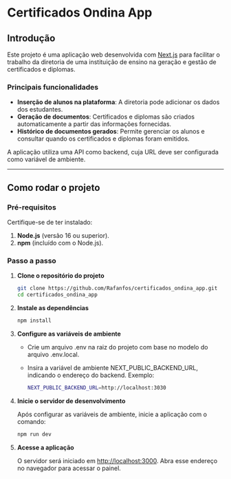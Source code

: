 # Certificados Ondina App  

## Introdução  

Este projeto é uma aplicação web desenvolvida com [Next.js](https://nextjs.org/) para facilitar o trabalho da diretoria de uma instituição de ensino na geração e gestão de certificados e diplomas.  

### Principais funcionalidades  

- **Inserção de alunos na plataforma**: A diretoria pode adicionar os dados dos estudantes.  
- **Geração de documentos**: Certificados e diplomas são criados automaticamente a partir das informações fornecidas.  
- **Histórico de documentos gerados**: Permite gerenciar os alunos e consultar quando os certificados e diplomas foram emitidos.  

A aplicação utiliza uma API como backend, cuja URL deve ser configurada como variável de ambiente.  

---

## Como rodar o projeto  

### Pré-requisitos  

Certifique-se de ter instalado:  

1. **Node.js** (versão 16 ou superior).  
2. **npm** (incluído com o Node.js).  

### Passo a passo  

1. **Clone o repositório do projeto**  

   ```bash
   git clone https://github.com/Rafanfos/certificados_ondina_app.git
   cd certificados_ondina_app

2. **Instale as dependências**

   ```bash
   npm install

3. **Configure as variáveis de ambiente**

   - Crie um arquivo .env na raiz do projeto com base no modelo do arquivo .env.local.
   - Insira a variável de ambiente NEXT_PUBLIC_BACKEND_URL, indicando o endereço do backend. Exemplo:

     ```bash
     NEXT_PUBLIC_BACKEND_URL=http://localhost:3030

4. **Inicie o servidor de desenvolvimento**

   Após configurar as variáveis de ambiente, inicie a aplicação com o comando:

   ```bash
   npm run dev

5. **Acesse a aplicação**

   O servidor será iniciado em <http://localhost:3000>. Abra esse endereço no navegador para acessar o painel.
